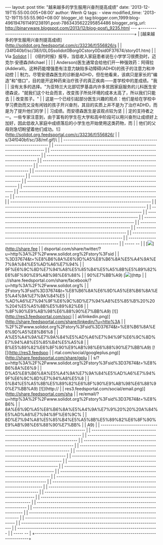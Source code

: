 --- layout: post title: "越来越多的学生服用兴奋剂提高成绩" date:
'2013-12-19T15:55:00.005+08:00' author: Wenh Q tags: - view
modified\_time: '2013-12-19T15:55:55.960+08:00' blogger\_id:
tag:blogger.com,1999:blog-4961947611491238191.post-7863435622295854486
blogger\_orig\_url:
http://binaryware.blogspot.com/2013/12/blog-post\_9235.html ---
+--------------------------------------------------------------------------+
| [越来越多的学生服用兴奋剂提高成绩](http://solidot.org.feedsportal.com/c/33236/f/556826/s |
| /34f040bf/sc/38/l/0L0Ssolidot0Borg0Cstory0Dsid0F37674/story01.htm)       |
| Via [Solidot](http://www.solidot.org/)                                   |
| 《纽约时报》报导，当低收入家庭患者说在小学学习很费劲时，迈克尔·安德森(Michael |
|                                                                          |
| Anderson)医生通常会给他们开一种强效药：阿得拉(Adderall)。这种药能增强患有注意力缺陷多动障碍(ADHD)的孩子的注意力和冲动控 |
| 制力。尽管安德森医生的诊断是ADHD，但在他看来，该病只是家长的"编造"和"借口"，目的是开这种药来治疗孩子的真正疾病——差学校中的差成绩。"我 |
| 没有太多的选择。"为亚特兰大北部切罗基县内许多贫困家庭服务的儿科医生安德森说，"就我们这个社会而言，改变孩子所处环境的成本太高了，所以我们只能去 |
| 改变孩子。"                                                              |
| 这是一个已经引起部分医生兴趣的观点：他们是给在学校中学习费劲而又没有闲钱的孩子开兴奋剂，其目的实质上并不是为了治疗ADHD，而是为了提升他们的学 |
| 习成绩。而安德森医生是该观点较为坚                                       |
| 定的支持者之一。一些专家注意到，由于富有的学生在大学和高中阶段可以用兴奋剂让成绩好上加好，因此低收入家庭中成绩落后的小学生也开始使用这类药物，而 |
| 他们的父母则急切盼望着他们成功。![](http://solidot.org.feedsportal.com/c/33236/f/556826/ |
| s/34f040bf/sc/38/mf.gif)\                                                |
|   ---------------------------------------------------------------------- |
| ------------------------------------------------------------------------ |
| ------------------------------------------------------------------------ |
| ------------------------------------------------------------------------ |
| ------------------------------------------------------------------------ |
| ------------------------------------------------------------------------ |
| ------------------------------------------------------------------------ |
| ------------------------------------------------------------------------ |
| ------------------------------------------------------------------------ |
| ------------------------------------------------------------------------ |
| ------------------------------------------------------------------------ |
| ------------------------------------------------------------------------ |
| ------------------------------------------------------------------------ |
| ------------------------------------------------------------------------ |
| ------------------------------------------------------------------------ |
| ------------------------------------------------------------------------ |
| ------------------------------------------------------------------------ |
| ------------------------------------------------------------------------ |
| ------------------------------------------------------------------------ |
| ------------------------------------------------------------------------ |
| ------------------------------------------------------------------------ |
| ----- --                                                                 |
|   [![](http://res3.feedsportal.com/social/twitter.png)](http://share.fee |
| dsportal.com/share/twitter/?u=http%3A%2F%2Fwww.solidot.org%2Fstory%3Fsid |
| %3D37674&t=%E8%B6%8A%E6%9D%A5%E8%B6%8A%E5%A4%9A%E7%9A%84%E5%AD%A6%E7%94% |
| 9F%E6%9C%8D%E7%94%A8%E5%85%B4%E5%A5%8B%E5%89%82%E6%8F%90%E9%AB%98%E6%88% |
| 90%E7%BB%A9) [![](http://res3.feedsportal.com/social/facebook.png)](http |
| ://share.feedsportal.com/share/facebook/?u=http%3A%2F%2Fwww.solidot.org% |
| 2Fstory%3Fsid%3D37674&t=%E8%B6%8A%E6%9D%A5%E8%B6%8A%E5%A4%9A%E7%9A%84%E5 |
| %AD%A6%E7%94%9F%E6%9C%8D%E7%94%A8%E5%85%B%20%20%204%E5%A5%8B%E5%89%82%E6 |
| %8F%90%E9%AB%98%E6%88%90%E7%BB%A9) [![](http://res3.feedsportal.com/soci |
| al/linkedin.png)](http://share.feedsportal.com/share/linkedin/?u=http%3A |
| %2F%2Fwww.solidot.org%2Fstory%3Fsid%3D37674&t=%E8%B6%8A%E6%9D%A5%E8%B6%8 |
| A%E5%A4%9A%E7%9A%84%E5%AD%A6%E7%94%9F%E6%9C%8D%E7%94%A8%E5%85%B4%E5%A5%8 |
| B%E5%89%82%E6%8F%90%E9%AB%98%E6%88%90%E7%BB%A9) [![](http://res3.feedspo |
| rtal.com/social/googleplus.png)](http://share.feedsportal.com/share/gplu |
| s/?u=http%3A%2F%2Fwww.solidot.org%2Fstory%3Fsid%3D37674&t=%E8%B6%8A%E6%9 |
| D%A5%E8%B6%8A%E5%A4%9A%E7%9A%84%E5%AD%A6%E7%94%9F%E6%9C%8D%E7%94%A8%E5%8 |
| 5%B4%E5%A5%8B%E5%89%82%E6%8F%90%E9%AB%98%E6%88%90%E7%BB%A9) [![](http:// |
| res3.feedsportal.com/social/email.png)](http://share.feedsportal.com/sha |
| re/email/?u=http%3A%2F%2Fwww.solidot.org%2Fstory%3Fsid%3D37674&t=%E8%B6% |
| 8A%E6%9D%A5%E8%B6%8A%E5%A4%9A%E7%9%20%20%20A%84%E5%AD%A6%E7%94%9F%E6%9C% |
| 8D%E7%94%A8%E5%85%B4%E5%A5%8B%E5%89%82%E6%8F%90%E9%AB%98%E6%88%90%E7%BB% |
| A9)                                                                      |
|   ---------------------------------------------------------------------- |
| ------------------------------------------------------------------------ |
| ------------------------------------------------------------------------ |
| ------------------------------------------------------------------------ |
| ------------------------------------------------------------------------ |
| ------------------------------------------------------------------------ |
| ------------------------------------------------------------------------ |
| ------------------------------------------------------------------------ |
| ------------------------------------------------------------------------ |
| ------------------------------------------------------------------------ |
| ------------------------------------------------------------------------ |
| ------------------------------------------------------------------------ |
| ------------------------------------------------------------------------ |
| ------------------------------------------------------------------------ |
| ------------------------------------------------------------------------ |
| ------------------------------------------------------------------------ |
| ------------------------------------------------------------------------ |
| ------------------------------------------------------------------------ |
| ------------------------------------------------------------------------ |
| ------------------------------------------------------------------------ |
| ------------------------------------------------------------------------ |
| ----- --                                                                 |
+--------------------------------------------------------------------------+


